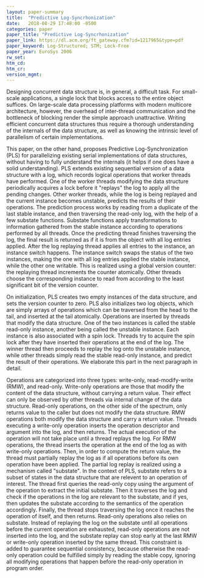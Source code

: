 ```yaml
---
layout: paper-summary
title:  "Predictive Log-Syncrhonization"
date:   2018-08-29 17:48:00 -0500
categories: paper
paper_title: "Predictive Log-Syncrhonization"
paper_link: https://dl.acm.org/ft_gateway.cfm?id=1217965&type=pdf
paper_keyword: Log-Structured; STM; Lock-Free
paper_year: EuroSys 2006
rw_set: 
htm_cd: 
htm_cr: 
version_mgmt: 
---
```


Designing concurrent data structure is, in general, a difficult task. For small-scale applications, a single lock that 
blocks access to the entire object suffices. On large-scale data processing platforms with modern multicore architecture,
however, the overhead of inter-thread communication and the bottleneck of blocking render the simple approach unattractive.
Writing efficient concurrent data structures thus require a thorough understanding of the internals of the data structure,
as well as knowing the intrinsic level of parallelism of certain implementations. 

This paper, on the other hand, proposes Predictive Log-Synchronization (PLS) for parallelizing existing serial implementations 
of data structures, without having to fully understand the internals (it helps if one does have a solid understanding). PLS 
extends existing sequential version of a data structure with a log, which records logical operations that worker threads have 
performed. One of the worker threads modifying the data structure periodically acquires a lock before it "replays" the log to 
apply all the pending changes. Other worker threads, while the log is being replayed and the current instance becomes unstable, 
predicts the results of their operations. The prediction process works by reading from a duplicate of the last stable instance, 
and then traversing the read-only log, with the help of a few substate functions. Substate functions apply transformations to
information gathered from the stable instance according to operations performed by all threads. Once the predicting thread finishes
traversing the log, the final result is returned as if it is from the object with all log entries applied. After the log replaying 
thread applies all entries to the instance, an instance switch happens. The instance switch swaps the status of the two instances,
making the one with all log entries applied the stable instance, while the other one writable. This is realized using a global
version counter: the replaying thread increments the counter atomically. Other threads choose the corresponding instance to
read from according to the least significant bit of the version counter.

On initialization, PLS creates two empty instances of the data structure, and sets the version counter to zero. PLS also initializes
two log objects, which are simply arrays of operations which can be traversed from the head to the tail, and inserted at
the tail atomically. Operations are inserted by threads that modify the data structure. One of the two instances is called the 
stable read-only instance, another being called the unstable instance. Each instance is also associated with a spin lock.
Threads try to acquire the spin lock after they have inserted their operations at the end of the log. The winner thread then
proceeds to replay the log onto the unstable instance, while other threads simply read the stable read-only instance, and 
predict the result of their operations. We elaborate this part in the next paragraph in detail.

Operations are categorized into three types: write-only, read-modify-write (RMW), and read-only. Write-only operations are those
that modify the content of the data structure, without carrying a return value. Their effect can only be observed by other threads
via internal change of the data structure. Read-only operations, on the other side of the spectrum, only returns value to the 
caller but does not modify the data structure. RMW operations both modify the data structure and carry a return value. Threads
executing a write-only operation inserts the operation descriptor and argument into the log, and then returns. The actual execution
of the operation will not take place until a thread replays the log. For RMW operations, the thread inserts the operation at
the end of the log as with write-only operations. Then, in order to compute the return value, the thread must partially replay
the log as if all operations before its own operation have been applied. The partial log replay is realized using a mechanism
called "substate". In the context of PLS, substate refers to a subset of states in the data structure that are relevent to an
operation of interest. The thread first queries the read-only copy using the argument of the operation to extract the initial
substate. Then it traverses the log and check if the operations in the log are relevant to the substate, and if yes, then updates 
the substate according to the semantics of the operation accordingly. Finally, the thread stops traversing the log once it reaches
the operation of itself, and then returns. Read-only operations also relies on substate. Instead of replaying the log on the 
substate until all operations before the current operation are exhausted, read-only operations are not inserted into the log,
and the substate replay can stop early at the last RMW or write-only operation inserted by the same thread. This constraint is 
added to guarantee sequential consistency, because otherwise the read-only operation could be fulfilled simply by reading
the stable copy, ignoring all modifying operations that happen before the read-only operation in program order. 